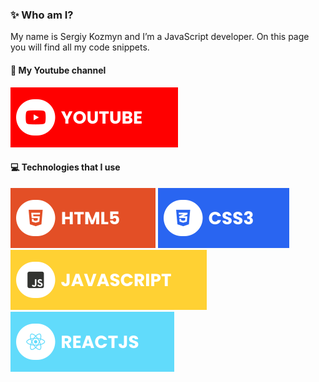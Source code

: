 ### ✨ Who am I?

My name is Sergiy Kozmyn and I’m a JavaScript developer. On this page you will find all my code snippets.

#### 🔗 My Youtube channel
[![YouTube](./assets/youtube.svg)](https://www.youtube.com/@sergiy886)

#### 💻 Technologies that I use
![HTML5](./assets/html.svg) ![CSS3](./assets/css.svg) ![JavaScript](./assets/javascript.svg) ![React](./assets/react.svg)
